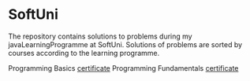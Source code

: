 # SoftUni
The repository contains solutions to problems during my javaLearningProgramme at SoftUni.
Solutions of problems are sorted by courses according to the learning programme.






  Programming Basics [certificate](https://softuni.bg/certificates/details/140089/040083a4)
  Programming Fundamentals [certificate](https://softuni.bg/certificates/details/148552/7e09709b)
